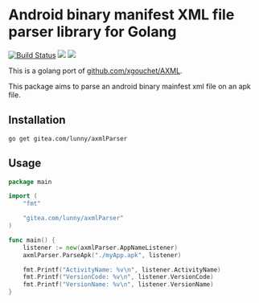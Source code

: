 Android binary manifest XML file parser library for Golang
=======

[![Build Status](https://drone.gitea.com/api/badges/lunny/axmlParser/status.svg)](https://drone.gitea.com/lunny/axmlParser) [![](http://gocover.io/_badge/gitea.com/lunny/axmlParser)](http://gocover.io/gitea.com/lunny/axmlParser)
[![](https://goreportcard.com/badge/gitea.com/lunny/axmlParser)](https://goreportcard.com/report/gitea.com/lunny/axmlParser)

This is a golang port of [github.com/xgouchet/AXML](http://github.com/xgouchet/AXML).

This package aims to parse an android binary mainfest xml file on an apk file.

Installation
------
```
go get gitea.com/lunny/axmlParser
```

Usage
------

```Go
package main

import (
	"fmt"

	"gitea.com/lunny/axmlParser"
)

func main() {
	listener := new(axmlParser.AppNameListener)
	axmlParser.ParseApk("./myApp.apk", listener)

	fmt.Printf("ActivityName: %v\n", listener.ActivityName)
	fmt.Printf("VersionCode: %v\n", listener.VersionCode)
	fmt.Printf("VersionName: %v\n", listener.VersionName)
}
```